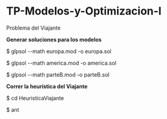 # TP-Modelos-y-Optimizacion-I

Problema del Viajante

**Generar soluciones para los modelos**

$ glpsol --math europa.mod -o europa.sol

$ glpsol --math america.mod -o america.sol

$ glpsol --math parteB.mod -o parteB.sol

**Correr la heurística del Viajante**

$ cd HeuristicaViajante

$ ant